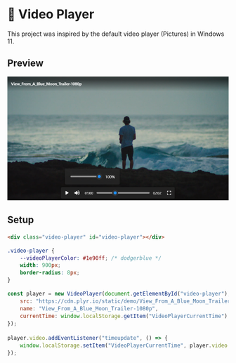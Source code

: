 # 🎥 Video Player
This project was inspired by the default video player (Pictures) in Windows 11.

## Preview
<img src="preview.png">

## Setup
```html
<div class="video-player" id="video-player"></div>
```

```css
.video-player {
    --videoPlayerColor: #1e90ff; /* dodgerblue */
    width: 900px;
    border-radius: 8px;
}
```

```js
const player = new VideoPlayer(document.getElementById("video-player"), {
    src: "https://cdn.plyr.io/static/demo/View_From_A_Blue_Moon_Trailer-1080p.mp4",
    name: "View_From_A_Blue_Moon_Trailer-1080p",
    currentTime: window.localStorage.getItem("VideoPlayerCurrentTime")
});

player.video.addEventListener("timeupdate", () => {
    window.localStorage.setItem("VideoPlayerCurrentTime", player.video.currentTime);
});
```
